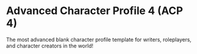 # Advanced Character Profile 4 (ACP 4)
The most advanced blank character profile template for writers, roleplayers, and character creators in the world!
